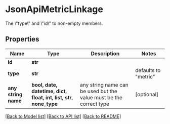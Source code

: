 # JsonApiMetricLinkage

The \\\"type\\\" and \\\"id\\\" to non-empty members.

## Properties
Name | Type | Description | Notes
------------ | ------------- | ------------- | -------------
**id** | **str** |  | 
**type** | **str** |  | defaults to "metric"
**any string name** | **bool, date, datetime, dict, float, int, list, str, none_type** | any string name can be used but the value must be the correct type | [optional]

[[Back to Model list]](../README.md#documentation-for-models) [[Back to API list]](../README.md#documentation-for-api-endpoints) [[Back to README]](../README.md)


